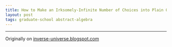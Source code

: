 ```yaml
---
title: How to Make an Irksomely-Infinite Number of Choices into Plain Ol' "Yes or No" (the Hard Way, of Course)
layout: post
tags: graduate-school abstract-algebra
---
```


------------------------------------------------------

Originally on [inverse-universe.blogspot.com](https://inverse-universe.blogspot.com/2010/02/phase-3-how-to-make-irksomely-infinite.html)
